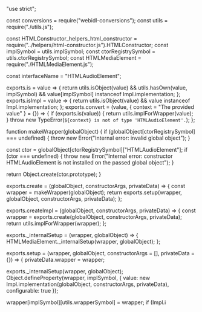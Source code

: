 "use strict";

const conversions = require("webidl-conversions");
const utils = require("./utils.js");

const HTMLConstructor_helpers_html_constructor = require("../helpers/html-constructor.js").HTMLConstructor;
const implSymbol = utils.implSymbol;
const ctorRegistrySymbol = utils.ctorRegistrySymbol;
const HTMLMediaElement = require("./HTMLMediaElement.js");

const interfaceName = "HTMLAudioElement";

exports.is = value => {
  return utils.isObject(value) && utils.hasOwn(value, implSymbol) && value[implSymbol] instanceof Impl.implementation;
};
exports.isImpl = value => {
  return utils.isObject(value) && value instanceof Impl.implementation;
};
exports.convert = (value, { context = "The provided value" } = {}) => {
  if (exports.is(value)) {
    return utils.implForWrapper(value);
  }
  throw new TypeError(`${context} is not of type 'HTMLAudioElement'.`);
};

function makeWrapper(globalObject) {
  if (globalObject[ctorRegistrySymbol] === undefined) {
    throw new Error("Internal error: invalid global object");
  }

  const ctor = globalObject[ctorRegistrySymbol]["HTMLAudioElement"];
  if (ctor === undefined) {
    throw new Error("Internal error: constructor HTMLAudioElement is not installed on the passed global object");
  }

  return Object.create(ctor.prototype);
}

exports.create = (globalObject, constructorArgs, privateData) => {
  const wrapper = makeWrapper(globalObject);
  return exports.setup(wrapper, globalObject, constructorArgs, privateData);
};

exports.createImpl = (globalObject, constructorArgs, privateData) => {
  const wrapper = exports.create(globalObject, constructorArgs, privateData);
  return utils.implForWrapper(wrapper);
};

exports._internalSetup = (wrapper, globalObject) => {
  HTMLMediaElement._internalSetup(wrapper, globalObject);
};

exports.setup = (wrapper, globalObject, constructorArgs = [], privateData = {}) => {
  privateData.wrapper = wrapper;

  exports._internalSetup(wrapper, globalObject);
  Object.defineProperty(wrapper, implSymbol, {
    value: new Impl.implementation(globalObject, constructorArgs, privateData),
    configurable: true
  });

  wrapper[implSymbol][utils.wrapperSymbol] = wrapper;
  if (Impl.i